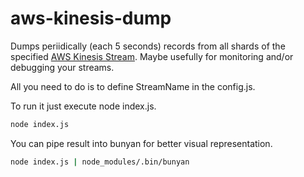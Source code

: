 # aws-kinesis-dump

Dumps periidically (each 5 seconds) records from all shards of the specified [AWS Kinesis Stream](https://aws.amazon.com/kinesis/streams/).
Maybe usefully for monitoring and/or debugging your streams.

All you need to do is to define StreamName in the config.js.

To run it just execute node index.js.

```sh
node index.js
```

You can pipe result into bunyan for better visual representation.

```sh
node index.js | node_modules/.bin/bunyan
```
